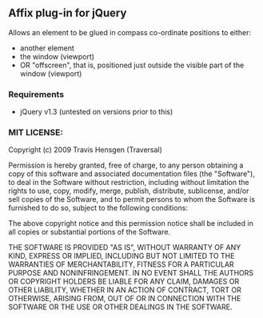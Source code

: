 ## Affix plug-in for jQuery
Allows an element to be glued in compass co-ordinate positions to either:
* another element
* the window (viewport) 
* OR "offscreen", that is, positioned just outside the visible part of the window (viewport)

### Requirements
* jQuery v1.3 (untested on versions prior to this)

### MIT LICENSE:

Copyright (c) 2009 Travis Hensgen (Traversal)

Permission is hereby granted, free of charge, to any person obtaining a copy
of this software and associated documentation files (the "Software"), to deal
in the Software without restriction, including without limitation the rights
to use, copy, modify, merge, publish, distribute, sublicense, and/or sell
copies of the Software, and to permit persons to whom the Software is
furnished to do so, subject to the following conditions:

The above copyright notice and this permission notice shall be included in
all copies or substantial portions of the Software.

THE SOFTWARE IS PROVIDED "AS IS", WITHOUT WARRANTY OF ANY KIND, EXPRESS OR
IMPLIED, INCLUDING BUT NOT LIMITED TO THE WARRANTIES OF MERCHANTABILITY,
FITNESS FOR A PARTICULAR PURPOSE AND NONINFRINGEMENT. IN NO EVENT SHALL THE
AUTHORS OR COPYRIGHT HOLDERS BE LIABLE FOR ANY CLAIM, DAMAGES OR OTHER
LIABILITY, WHETHER IN AN ACTION OF CONTRACT, TORT OR OTHERWISE, ARISING FROM,
OUT OF OR IN CONNECTION WITH THE SOFTWARE OR THE USE OR OTHER DEALINGS IN
THE SOFTWARE.
